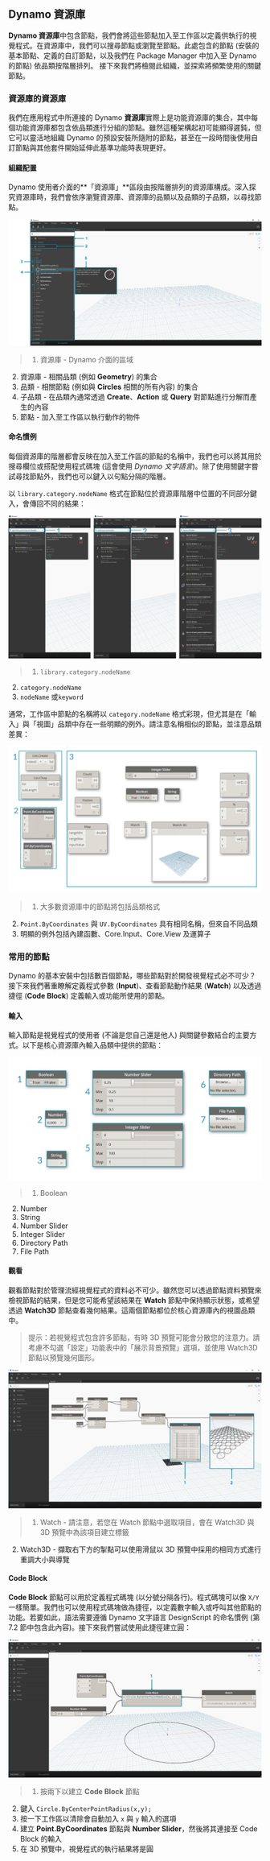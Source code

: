 

## Dynamo 資源庫

**Dynamo 資源庫**中包含節點，我們會將這些節點加入至工作區以定義供執行的視覺程式。在資源庫中，我們可以搜尋節點或瀏覽至節點。此處包含的節點 (安裝的基本節點、定義的自訂節點，以及我們在 Package Manager 中加入至 Dynamo 的節點) 依品類按階層排列。 接下來我們將檢閱此組織，並探索將頻繁使用的關鍵節點。

### 資源庫的資源庫

我們在應用程式中所連接的 Dynamo **資源庫**實際上是功能資源庫的集合，其中每個功能資源庫都包含依品類進行分組的節點。雖然這種架構起初可能顯得遲鈍，但它可以靈活地組織 Dynamo 的預設安裝所隨附的節點，甚至在一段時間後使用自訂節點與其他套件開始延伸此基準功能時表現更好。

#### 組織配置

Dynamo 使用者介面的**「資源庫」**區段由按階層排列的資源庫構成。深入探究資源庫時，我們會依序瀏覽資源庫、資源庫的品類以及品類的子品類，以尋找節點。

![資源庫階層](images/3-3/00-LibraryBrowsing.png)

> 1. 資源庫 - Dynamo 介面的區域
2. 資源庫 - 相關品類 (例如 **Geometry**) 的集合
3. 品類 - 相關節點 (例如與 **Circles** 相關的所有內容) 的集合
4. 子品類 - 在品類內通常透過 **Create**、**Action** 或 **Query** 對節點進行分解而產生的內容
5. 節點 - 加入至工作區以執行動作的物件

#### 命名慣例

每個資源庫的階層都會反映在加入至工作區的節點的名稱中，我們也可以將其用於搜尋欄位或搭配使用程式碼塊 (這會使用 *Dynamo 文字語言*)。除了使用關鍵字嘗試尋找節點外，我們也可以鍵入以句點分隔的階層。

以 ```library.category.nodeName``` 格式在節點位於資源庫階層中位置的不同部分鍵入，會傳回不同的結果：

![搜尋資源庫 - 使用三個「命名」PNG 建立](images/3-3/01-LibrarySearching.png)

> 1. ```library.category.nodeName```
2. ```category.nodeName```
3. ```nodeName``` 或```keyword```

通常，工作區中節點的名稱將以 ```category.nodeName``` 格式彩現，但尤其是在「輸入」與「視圖」品類中存在一些明顯的例外。請注意名稱相似的節點，並注意品類差異：

![節點名稱](images/3-3/02-NodeNames.png)

> 1. 大多數資源庫中的節點將包括品類格式
2. ```Point.ByCoordinates``` 與 ```UV.ByCoordinates``` 具有相同名稱，但來自不同品類
3. 明顯的例外包括內建函數、Core.Input、Core.View 及運算子

### 常用的節點

Dynamo 的基本安裝中包括數百個節點，哪些節點對於開發視覺程式必不可少？接下來我們著重瞭解定義程式參數 (**Input**)、查看節點動作結果 (**Watch**) 以及透過捷徑 (**Code Block**) 定義輸入或功能所使用的節點。

#### 輸入

輸入節點是視覺程式的使用者 (不論是您自己還是他人) 與關鍵參數結合的主要方式。以下是核心資源庫內輸入品類中提供的節點：

![輸入節點](images/3-3/03-InputNodes.png)

> 1. Boolean
2. Number
3. String
4. Number Slider
5. Integer Slider
6. Directory Path
7. File Path

#### 觀看

觀看節點對於管理流經視覺程式的資料必不可少。雖然您可以透過節點資料預覽來檢視節點的結果，但是您可能希望該結果在 **Watch** 節點中保持顯示狀態，或希望透過 **Watch3D** 節點查看幾何結果。這兩個節點都位於核心資源庫內的視圖品類中。

> 提示：若視覺程式包含許多節點，有時 3D 預覽可能會分散您的注意力。請考慮不勾選「設定」功能表中的「展示背景預覽」選項，並使用 Watch3D 節點以預覽幾何圖形。

![觀看與 Watch3D](images/3-3/04-WatchNodes.png)

> 1. Watch - 請注意，若您在 Watch 節點中選取項目，會在 Watch3D 與 3D 預覽中為該項目建立標籤
2. Watch3D - 擷取右下方的掣點可以使用滑鼠以 3D 預覽中採用的相同方式進行重調大小與導覽

#### Code Block

**Code Block** 節點可以用於定義程式碼塊 (以分號分隔各行)。程式碼塊可以像 ```X/Y``` 一樣簡單。我們也可以使用程式碼塊做為捷徑，以定義數字輸入或呼叫其他節點的功能。若要如此，語法需要遵循 Dynamo 文字語言 DesignScript 的命名慣例 (第 7.2 節中包含此內容)。接下來我們嘗試使用此捷徑建立圓：

![程式碼塊捷徑](images/3-3/05-CodeBlock.png)

> 1. 按兩下以建立 **Code Block** 節點
2. 鍵入 ```Circle.ByCenterPointRadius(x,y);```
3. 按一下工作區以清除會自動加入 ```x``` 與 ```y``` 輸入的選項
4. 建立 **Point.ByCoordinates** 節點與 **Number Slider**，然後將其連接至 Code Block 的輸入
5. 在 3D 預覽中，視覺程式的執行結果將是圓

